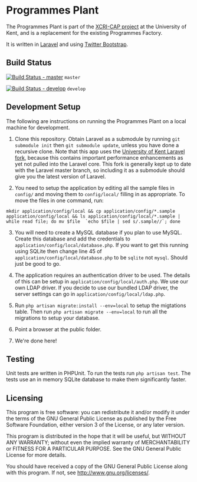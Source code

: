 # Programmes Plant

The Programmes Plant is part of the [XCRI-CAP project](http://www.kent.ac.uk/is/projects/xcri/) at the University of Kent, and is a replacement for the existing Programmes Factory.

It is written in [Laravel](http://laravel.com) and using [Twitter Bootstrap](http://twitter.github.com/bootstrap/).

## Build Status

[![Build Status - master](https://travis-ci.org/unikent/programmes-plant.png?branch=master)](https://travis-ci.org/unikent/programmes-plant) `master` 

[![Build Status - develop](https://travis-ci.org/unikent/programmes-plant.png?branch=develop)](https://travis-ci.org/unikent/programmes-plant) `develop`

## Development Setup

The following are instructions on running the Programmes Plant on a local machine for development.

1. Clone this repository. Obtain Laravel as a submodule by running `git submodule init` then `git submodule update`, unless you have done a recursive clone. Note that this app uses the [University of Kent Laravel fork](https://github.com/unikent/laravel.git), because this contains important performance enhancements as yet not pulled into the Laravel core. This fork is generally kept up to date with the Laravel master branch, so including it as a submodule should give you the latest version of Laravel.

2. You need to setup the application by editing all the sample files in `config/` and moving them to `config/local/` filling in as appropriate. To move the files in one command, run:
```shell
mkdir application/config/local && cp application/config/*.sample application/config/local && ls application/config/local/*.sample | while read file; do mv $file  `echo $file | sed s/.sample//`; done
```

3. You will need to create a MySQL database if you plan to use MySQL. Create this database and add the credentials to `application/config/local/database.php`. If you want to get this running using SQLite then change line 45 of `application/config/local/database.php` to be `sqlite` not `mysql`. Should just be good to go.

4. The application requires an authentication driver to be used. The details of this can be setup in `application/config/local/auth.php`. We use our own LDAP driver. If you decide to use our bundled LDAP driver, the server settings can go in `application/config/local/ldap.php`.

5. Run `php artisan migrate:install --env=local` to setup the migtations table. Then run `php artisan migrate --env=local` to run all the migrations to setup your database.

6. Point a browser at the public folder.

7. We're done here!

## Testing

Unit tests are written in PHPUnit. To run the tests run `php artisan test`. The tests use an in memory SQLite database to make them significantly faster.

## Licensing

This program is free software: you can redistribute it and/or modify it under the terms of the GNU General Public License as published by the Free Software Foundation, either version 3 of the License, or any later version.

This program is distributed in the hope that it will be useful, but WITHOUT ANY WARRANTY; without even the implied warranty of MERCHANTABILITY or FITNESS FOR A PARTICULAR PURPOSE. See the GNU General Public License for more details.

You should have received a copy of the GNU General Public License along with this program. If not, see http://www.gnu.org/licenses/.